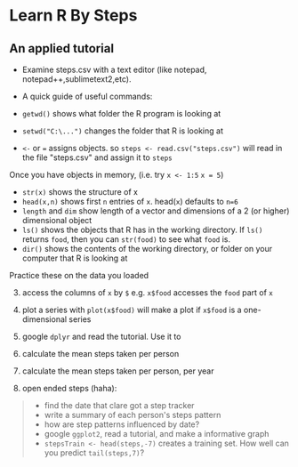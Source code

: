 Learn R By Steps
=================

An applied tutorial 
-----------

- Examine steps.csv with a text editor (like notepad, notepad++,sublimetext2,etc).
- A quick guide of useful commands: 

- `getwd()` shows what folder the R program is looking at
- `setwd("C:\...")` changes the folder that R is looking at
- `<-` or `=` assigns objects. so `steps <- read.csv("steps.csv")` will read in the file "steps.csv" and assign it to `steps`

Once you have objects in memory, (i.e. try `x <- 1:5` `x = 5`)

- `str(x)` shows the structure of x 
- `head(x,n)` shows first `n` entries of `x`.  head(`x`) defaults to `n=6`
- `length` and `dim` show length of a vector  and dimensions of a 2 (or higher) dimensional object
- `ls()` shows the objects that R has in the working directory. If `ls()` returns `food`, then you can `str(food)` to see what `food` is. 
- `dir()` shows the contents of the working directory, or folder on your computer that R is looking at

Practice these on the data you loaded


3. access the columns of `x` by `$` e.g. `x$food` accesses the `food` part of `x`
4. plot a series with `plot(x$food)` will make a plot if `x$food` is a one-dimensional series
5. google `dplyr` and read the tutorial. Use it to
6. calculate the mean steps taken per person
7. calculate the mean steps taken per person, per year

8. open ended steps (haha): 
> - find the date that clare got a step tracker
> - write a summary of each person's steps pattern
> - how are step patterns influenced by date?
> - google `ggplot2`, read a tutorial, and make a informative graph
> - `stepsTrain <- head(steps,-7)` creates a training set. How well can you predict `tail(steps,7)`?
